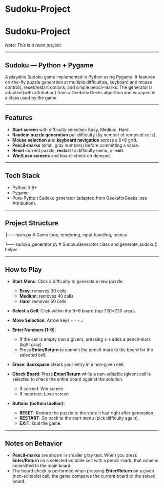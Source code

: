 # Sudoku-Project
# Sudoku-Project

*Note: This is a team project.*

---

## Sudoku — Python + Pygame

A playable Sudoku game implemented in Python using Pygame. It features on-the-fly puzzle generation at multiple difficulties, keyboard and mouse controls, reset/restart options, and simple pencil-marks. The generator is adapted (with attribution) from a GeeksforGeeks algorithm and wrapped in a class used by the game.

---

## Features

-   **Start screen** with difficulty selection: Easy, Medium, Hard.
-   **Random puzzle generation** per difficulty (by number of removed cells).
-   **Mouse selection** and **keyboard navigation** across a 9×9 grid.
-   **Pencil-marks** (small gray numbers) before committing a value.
-   **Reset** current puzzle, **restart** to difficulty menu, or **exit**.
-   **Win/Lose screens** and board-check on demand.

---

## Tech Stack

-   Python 3.9+
-   Pygame
-   Pure-Python Sudoku generator (adapted from GeeksforGeeks; see Attribution).

---

## Project Structure

├── main.py             # Game loop, rendering, input handling, menus

└── sudoku_generator.py # SudokuGenerator class and generate_sudoku() helper

---

## How to Play

-   **Start Menu**: Click a difficulty to generate a new puzzle.
    -   **Easy**: removes 30 cells
    -   **Medium**: removes 40 cells
    -   **Hard**: removes 50 cells

-   **Select a Cell**: Click within the 9×9 board (top 720×720 area).

-   **Move Selection**: Arrow keys `←` `→` `↑` `↓`

-   **Enter Numbers (1–9)**:
    -   If the cell is empty (not a given), pressing `1–9` adds a pencil-mark (light gray).
    -   Press **Enter/Return** to commit the pencil-mark to the board for the selected cell.

-   **Erase**: **Backspace** clears your entry in a non-given cell.

-   **Check Board**: Press **Enter/Return** while a non-editable (given) cell is selected to check the entire board against the solution.
    -   If correct: Win screen
    -   If incorrect: Lose screen

-   **Buttons (bottom toolbar)**:
    -   **RESET**: Restore the puzzle to the state it had right after generation.
    -   **RESTART**: Go back to the start menu (pick difficulty again).
    -   **EXIT**: Quit the game.

---

## Notes on Behavior

-   **Pencil-marks** are shown in smaller gray text. When you press **Enter/Return** on a selected editable cell with a pencil-mark, that value is committed to the main board.
-   The board check is performed when pressing **Enter/Return** on a given (non-editable) cell; the game compares the current board to the solved board.
